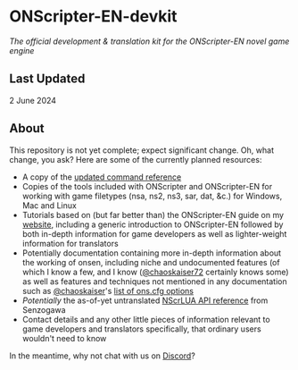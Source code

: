 # ONScripter-EN-devkit
*The official development & translation kit for the ONScripter-EN novel game engine*

## Last Updated
2 June 2024

## About
This repository is not yet complete; expect significant change.
Oh, what change, you ask?
Here are some of the currently planned resources:

* A copy of the [updated command reference](https://github.com/insani-org/nscripter-api-doc)
* Copies of the tools included with ONScripter and ONScripter-EN for working with game filetypes (nsa, ns2, ns3, sar, dat, &c.) for Windows, Mac and Linux
* Tutorials based on (but far better than) the ONScripter-EN guide on my [website](https://galladite.net/~galladite/nscripter/guide/guidepages/index.html), including a generic introduction to ONScripter-EN followed by both in-depth information for game developers as well as lighter-weight information for translators
* Potentially documentation containing more in-depth information about the working of onsen, including niche and undocumented features (of which I know a few, and I know ([@chaoskaiser72](https://github.com/chaoskaiser72) certainly knows some) as well as features and techniques not mentioned in any documentation such as [@chaoskaiser](https://github.com/chaoskaiser72)'s [list of ons.cfg options](https://kaisernet.org/onscripter/#onscripter-en)
* *Potentially* the as-of-yet untranslated [NScrLUA API reference](http://senzogawa.s90.xrea.com/reference/NScrLuaAPI.html) from Senzogawa
* Contact details and any other little pieces of information relevant to game developers and translators specifically, that ordinary users wouldn't need to know

In the meantime, why not chat with us on [Discord](https://discord.com/invite/DP8GhhqsFy)?

